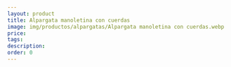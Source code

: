 ```yaml
---
layout: product
title: Alpargata manoletina con cuerdas
image: img/productos/alpargatas/Alpargata manoletina con cuerdas.webp
price: 
tags: 
description: 
order: 0
---
```

